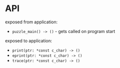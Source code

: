 # API

exposed from application:

- `puzzle_main() -> ()` - gets called on program start

exposed to application:

- `print(ptr: *const c_char) -> ()`
- `eprint(ptr: *const c_char) -> ()`
- `trace(ptr: *const c_char) -> ()`
